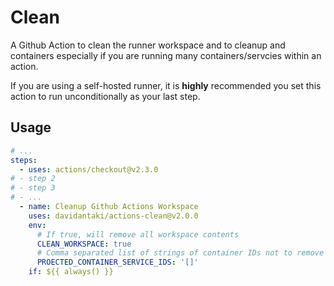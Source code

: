 # Clean

A Github Action to clean the runner workspace and to cleanup and containers especially if you are running many containers/servcies within an action.

If you are using a self-hosted runner, it is **highly** recommended you set this action to run unconditionally as your
last step.

## Usage

```yaml
# ...
steps:
  - uses: actions/checkout@v2.3.0
# - step 2
# - step 3
# - ...
  - name: Cleanup Github Actions Workspace
    uses: davidantaki/actions-clean@v2.0.0
    env:
      # If true, will remove all workspace contents
      CLEAN_WORKSPACE: true
      # Comma separated list of strings of container IDs not to remove
      PROECTED_CONTAINER_SERVICE_IDS: '[]'
    if: ${{ always() }}
```
